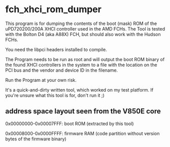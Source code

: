 # fch_xhci_rom_dumper

This program is for dumping the contents of the boot (mask) ROM of the uPD720200/200A XHCI controller used in the AMD FCHs.
The Tool is tested with the Bolton D4 (aka A88X) FCH, but should also work with the Hudson FCHs.

You need the libpci headers installed to compile.

The Program needs to be run as root and will output the boot ROM binary of the found XHCI controllers in the system to a file with the location on the PCI bus and the vendor and device ID in the filename.

Run the Program at your own risk.

It's a quick-and-dirty written tool, which worked on my test platform.
If you're unsure what this tool is for, don't run it ;)

## address space layout seen from the V850E core

0x00000000-0x00007FFF: boot ROM (extracted by this tool)

0x00008000-0x0000FFFF: firmware RAM (code partition without version bytes of the firmware binary)

